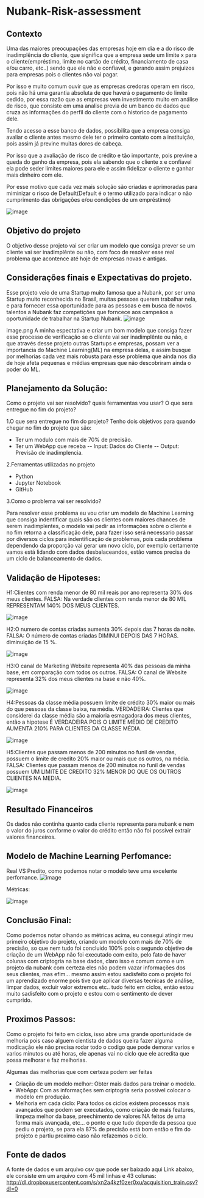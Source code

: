 # Nubank-Risk-assessment

## Contexto

Uma das maiores preocupações das empresas hoje em dia e a do risco de inadimplência do cliente, que significa que a empresa sede um limite x para o cliente(empréstimo, limite no cartão de crédito, financiamento de casa e/ou carro, etc..) sendo que ele não e confiavel, e gerando assim prejuizos para empresas pois o clientes não vai pagar.

Por isso e muito comum ouvir que as empresas credoras operam em risco, pois não há uma garantia absoluta de que haverá o pagamento do limite cedido, por essa razão que as empresas vem investimento muito em análise de risco, que consiste em uma analise previa de um banco de dados que cruza as informações do perfil do cliente com o historico de pagamento dele.

Tendo acesso a esse banco de dados, possibilita que a empresa consiga avaliar o cliente antes mesmo dele ter o primeiro contato com a instituição, pois assim já previne muitas dores de cabeça.

Por isso que a avaliação de risco de crédito e tão importante, pois previne a queda do ganho da empresa, pois ela sabendo que o cliente x e confiavel ela pode seder limites maiores para ele e assim fidelizar o cliente e ganhar mais dinheiro com ele.

Por esse motivo que cada vez mais solução são criadas e aprimoradas para miminizar o risco de Default(Default é o termo utilizado para indicar o não cumprimento das obrigações e/ou condições de um empréstimo)

![image](https://user-images.githubusercontent.com/92899088/177813805-c4cb4554-43f6-4b8e-a55e-b51ce5661acb.png)

## Objetivo do projeto
O objetivo desse projeto vai ser criar um modelo que consiga prever se um cliente vai ser inadimplênte ou não, com foco de resolver esse real problema que acontence até hoje de empresas novas e antigas.

## Considerações finais e Expectativas do projeto.

Esse projeto veio de uma Startup muito famosa que a Nubank, por ser uma Startup muito reconhecida no Brasil, muitas pessoas querem trabalhar nela, e para fornecer essa oportunidade para as pessoas e em busca de novos talentos a Nubank faz competições que forncece aos campeãos a oportunidade de trabalhar na Startup Nubank.
![image](https://user-images.githubusercontent.com/92899088/177815109-fe790f5b-1007-4a7c-875e-67409fd5966f.png)


image.png A minha espectativa e criar um bom modelo que consiga fazer esse processo de verificação se o cliente vai ser inadimplênte ou não, e que através desse projeto outras Startups e empresas, possam ver a importancia do Machine Learning(ML) na empresa delas, e assim busque por melhorias cada vez mais robusta para esse problema que ainda nos dia de hoje afeta pequenas e médias empresas que não descobriram ainda o poder do ML.


## Planejamento da Solução:
Como o projeto vai ser resolvido? quais ferramentas vou usar? O que sera entregue no fim do projeto?

1.O que sera entregue no fim do projeto?
Tenho dois objetivos para quando chegar no fim do projeto que são:
  - Ter um modulo com mais de 70% de precisão.
  - Ter um WebApp que receba
      -- Input: Dados do Cliente
      -- Output: Previsão de inadimplencia.
      
2.Ferramentas utilizadas no projeto
  - Python
  - Jupyter Notebook
  - GitHub

3.Como o problema vai ser resolvido?

Para resolver esse problema eu vou criar um modelo de Machine Learning que consiga indentificar quais são os clientes com maiores chances de serem inadimplentes, o modelo vai pedir as informações sobre o cliente e no fim retorna a classificação dele, para fazer isso será necessario passar por diversos ciclos para indentificação de problemas, pois cada problema dependendo da proporção vai gerar um novo ciclo, por exemplo certamente vamos está lidando com dados desbalaceandos, estão vamos precisa de um ciclo de balanceamento de dados.


## Validação de Hipoteses:

H1:Clientes com renda menor de 80 mil reais por ano representa 30% dos meus clientes.
FALSA: Na verdade clientes com renda menor de 80 MIL REPRESENTAM 140% DOS MEUS CLIENTES.

![image](https://user-images.githubusercontent.com/92899088/177819916-918473e7-2033-4cd2-b615-b21be5d19ab2.png)


H2:O numero de contas criadas aumenta 30% depois das 7 horas da noite.
FALSA: O número de contas criadas DIMINUI DEPOIS DAS 7 HORAS. diminuição de 15 %.

![image](https://user-images.githubusercontent.com/92899088/177820088-bac61183-8cfa-4527-9dd1-3f5a3e5e9278.png)


H3:O canal de Marketing Website representa 40% das pessoas da minha base, em comparação com todos os outros.
FALSA: O canal de Website representa 32% dos meus clientes na base e não 40%.

![image](https://user-images.githubusercontent.com/92899088/177820145-226c4f1e-3376-416d-8028-634ac3a880cb.png)

H4:Pessoas da classe média possuem limite de crédito 30% maior ou mais do que pessoas da classe baixa, na média.
VERDADEIRA: Clientes que considerei da classe média são a maioria esmagadora dos meus clientes, então a hipotese É VERDADEIRA POIS O LIMITE MÉDIO DE CREDITO AUMENTA 210% PARA CLIENTES DA CLASSE MÉDIA.

![image](https://user-images.githubusercontent.com/92899088/177820217-f9da9464-c5f6-4688-ab1f-716d135f6367.png)



H5:Clientes que passam menos de 200 minutos no funil de vendas, possuem o limite de credito 20% maior ou mais que os outros, na média.
FALSA: Clientes que passam menos de 200 minutos no funil de vendas possuem UM LIMITE DE CREDITO 32% MENOR DO QUE OS OUTROS CLIENTES NA MEDIA.

![image](https://user-images.githubusercontent.com/92899088/177820287-ecb380dd-53af-4ff2-811b-293be810db0c.png)


## Resultado Financeiros
Os dados não continha quanto cada cliente representa para nubank e nem o valor do juros conforme o valor do crédito então não foi possivel extrair valores financeiros.


## Modelo de Machine Learning Perfomance:
Real VS Predito, como podemos notar o modelo teve uma excelente perfomance.
![image](https://user-images.githubusercontent.com/92899088/177816928-7bb810b8-cf3a-4c2f-bef1-2f0081072ee6.png)

Métricas:

![image](https://user-images.githubusercontent.com/92899088/177820742-bc490d3c-9599-437c-8a40-4a5114aa3a0b.png)

## Conclusão Final:
Como podemos notar olhando as métricas acima, eu consegui atingir meu primeiro objetivo do projeto, criando um modelo com mais de 70% de precisão, so que nem tudo foi concluido 100% pois o segundo objetivo de criação de um WebApp não foi executado com exito, pelo fato de haver colunas com criptogria na base dados, claro isso e comum como e um projeto da nubank com certeza eles não podem vazar informações dos seus clientes, mas efim... mesmo assim estou sadisfeito com o projeto foi um aprendizado enorme pois tive que aplicar diversas tecnicas de análise, limpar dados, excluir valor extremos etc.. tudo feito em ciclos, então estou muito sadisfeito com o projeto e estou com o sentimento de dever cumprido.


## Proximos Passos:

Como o projeto foi feito em ciclos, isso abre uma grande oportunidade de melhoria pois caso alguem cientista de dados queira fazer alguma modicação ele não precisa rodar todo o codigo que pode demorar varios e varios minutos ou até horas, ele apenas vai no ciclo que ele acredita que possa melhorar e faz melhorias.

Algumas das melhorias que com certeza podem ser feitas

  - Criação de um modelo melhor: Obter mais dados para treinar o modelo.
  - WebApp: Com as informações sem criptogria seria possivel colocar o modelo em produção.
  - Melhoria em cada ciclo: Para todos os ciclos existem processos mais avançados que podem ser executados, como criação de mais features, limpeza melhor da base, preechimento de valores NA feitos de uma forma mais avançada, etc... o ponto e que tudo depende da pessoa que pediu o projeto, se para ela 87% de precisão está bom então e fim do projeto e partiu proximo caso não refazemos o ciclo.


## Fonte de dados
A fonte de dados e um arquivo csv que pode ser baixado aqui Link abaixo, ele consiste em um arquivo com 45 mil linhas e 43 colunas:
http://dl.dropboxusercontent.com/s/xn2a4kzf0zer0xu/acquisition_train.csv?dl=0
